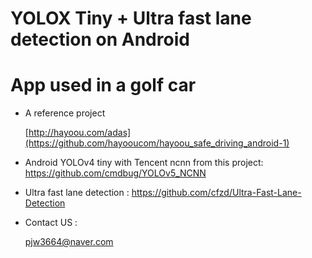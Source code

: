# YOLOX Tiny + Ultra fast lane detection on Android
# App used in a golf car

* A reference project

     [http://hayoou.com/adas](https://github.com/hayooucom/hayoou_safe_driving_android-1)


* Android YOLOv4 tiny with Tencent ncnn from this project:
https://github.com/cmdbug/YOLOv5_NCNN

* Ultra fast lane detection :
https://github.com/cfzd/Ultra-Fast-Lane-Detection


* Contact US :

    pjw3664@naver.com
